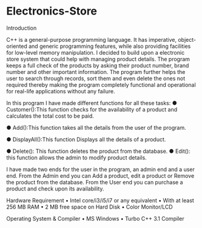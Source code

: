 # Electronics-Store

Introduction

C++ is a general-purpose programming language. It has imperative, object-oriented and generic programming features, while also providing facilities for low-level memory manipulation.
I decided to build upon a electronic store system that could help with managing product details. The program keeps a full check of the products by asking their product number, brand number and other important information. The program further helps the user to search through records, sort them and even delete the ones not required thereby making the program completely functional and operational for real-life applications without any failure. 

In this program I have made different functions for all these tasks:
●	Customer():This function checks for the availability of a product and calculates the total cost to be paid.

●	Add():This function takes all the details from the user of the program.

●	DisplayAll():This function Displays all the details of a product. 

●	Delete(): This function deletes the product from the database. 
●	Edit(): this function allows the admin to modify product details. 

I have made two ends for the user in the program, an admin end and a user end. From the Admin end you can Add a product, edit a product or Remove the product from the database. From the User end you can purchase a product and check upon its availability.

Hardware Requirement
•	Intel core/i3/i5/i7 or any equivalent
•	With at least 256 MB RAM
•	2 MB free space on Hard Disk
•	Color Monitor/LCD


Operating System & Compiler	
•	MS Windows
•	Turbo C++ 3.1 Compiler

